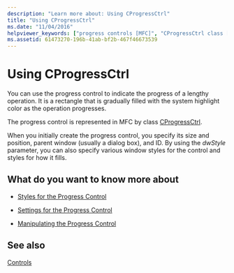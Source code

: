 ```yaml
---
description: "Learn more about: Using CProgressCtrl"
title: "Using CProgressCtrl"
ms.date: "11/04/2016"
helpviewer_keywords: ["progress controls [MFC]", "CProgressCtrl class [MFC], using", "progress controls [MFC], CProgressCtrl", "progress controls [MFC], using"]
ms.assetid: 61473270-196b-41ab-bf2b-467f46673539
---
```

# Using CProgressCtrl

You can use the progress control to indicate the progress of a lengthy operation. It is a rectangle that is gradually filled with the system highlight color as the operation progresses.

The progress control is represented in MFC by class [CProgressCtrl](../mfc/reference/cprogressctrl-class.md).

When you initially create the progress control, you specify its size and position, parent window (usually a dialog box), and ID. By using the *dwStyle* parameter, you can also specify various window styles for the control and styles for how it fills.

## What do you want to know more about

- [Styles for the Progress Control](../mfc/styles-for-the-progress-control.md)

- [Settings for the Progress Control](../mfc/settings-for-the-progress-control.md)

- [Manipulating the Progress Control](../mfc/manipulating-the-progress-control.md)

## See also

[Controls](../mfc/controls-mfc.md)
